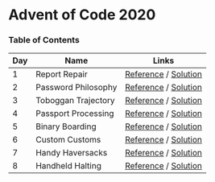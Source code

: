 # Advent of Code 2020

### Table of Contents

| Day | Name                | Links                                                                                      |
| --- | ------------------- | ------------------------------------------------------------------------------------------ |
| 1   | Report Repair       | [Reference](https://adventofcode.com/2020/day/1) / [Solution](/events/2020/day-1/index.ts) |
| 2   | Password Philosophy | [Reference](https://adventofcode.com/2020/day/2) / [Solution](/events/2020/day-2/index.ts) |
| 3   | Toboggan Trajectory | [Reference](https://adventofcode.com/2020/day/3) / [Solution](/events/2020/day-3/index.ts) |
| 4   | Passport Processing | [Reference](https://adventofcode.com/2020/day/4) / [Solution](/events/2020/day-4/index.ts) |
| 5   | Binary Boarding     | [Reference](https://adventofcode.com/2020/day/5) / [Solution](/events/2020/day-5/index.ts) |
| 6   | Custom Customs      | [Reference](https://adventofcode.com/2020/day/6) / [Solution](/events/2020/day-6/index.ts) |
| 7   | Handy Haversacks    | [Reference](https://adventofcode.com/2020/day/7) / [Solution](/events/2020/day-7/index.ts) |
| 8   | Handheld Halting    | [Reference](https://adventofcode.com/2020/day/8) / [Solution](/events/2020/day-8/index.ts) |